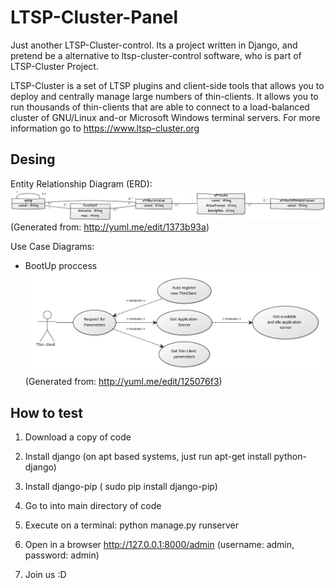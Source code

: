 LTSP-Cluster-Panel
==================

Just another LTSP-Cluster-control.
Its a project written in Django, and pretend be a alternative to ltsp-cluster-control software, who is part of LTSP-Cluster Project.

LTSP-Cluster is a set of LTSP plugins and client-side tools that allows you to deploy and centrally manage large numbers of thin-clients. It allows you to run thousands of thin-clients that are able to connect to a load-balanced cluster of GNU/Linux and-or Microsoft Windows terminal servers.
For more information go to https://www.ltsp-cluster.org

Desing
------
Entity Relationship Diagram (ERD):
![alt tag](https://github.com/mboscovich/LTSP-Cluster-Panel/blob/master/Diagrama-ER.png)
(Generated from: http://yuml.me/edit/1373b93a)

Use Case Diagrams:

- BootUp proccess
![alt tag](https://github.com/mboscovich/LTSP-Cluster-Panel/blob/master/Use-Case-BootUp.png)
(Generated from: http://yuml.me/edit/125076f3)

How to test
----------
1) Download a copy of code

2) Install django (on apt based systems, just run apt-get install python-django)

3) Install django-pip ( sudo pip install django-pip)

4) Go to into main directory of code

5) Execute on a terminal: python manage.py runserver

6) Open in a browser http://127.0.0.1:8000/admin (username: admin, password: admin)

7) Join us :D
